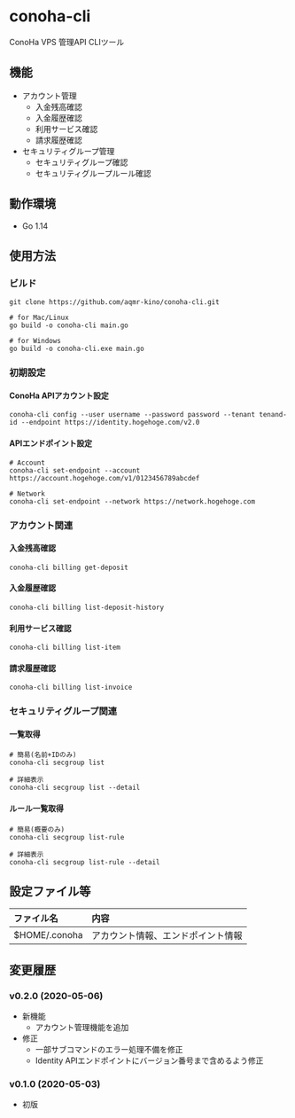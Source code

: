 # conoha-cli
ConoHa VPS 管理API CLIツール

## 機能
- アカウント管理
    - 入金残高確認
    - 入金履歴確認
    - 利用サービス確認
    - 請求履歴確認
- セキュリティグループ管理
    - セキュリティグループ確認
    - セキュリティグループルール確認

## 動作環境
- Go 1.14

## 使用方法
### ビルド
```shell
git clone https://github.com/aqmr-kino/conoha-cli.git
```

```shell
# for Mac/Linux
go build -o conoha-cli main.go

# for Windows
go build -o conoha-cli.exe main.go
```

### 初期設定
#### ConoHa APIアカウント設定
```shell
conoha-cli config --user username --password password --tenant tenand-id --endpoint https://identity.hogehoge.com/v2.0
```

#### APIエンドポイント設定
```shell
# Account
conoha-cli set-endpoint --account https://account.hogehoge.com/v1/0123456789abcdef

# Network
conoha-cli set-endpoint --network https://network.hogehoge.com
```

### アカウント関連

#### 入金残高確認
```shell
conoha-cli billing get-deposit
```

#### 入金履歴確認
```shell
conoha-cli billing list-deposit-history
```

#### 利用サービス確認
```shell
conoha-cli billing list-item
```

#### 請求履歴確認
```shell
conoha-cli billing list-invoice
```

### セキュリティグループ関連

#### 一覧取得
```shell
# 簡易(名前+IDのみ)
conoha-cli secgroup list

# 詳細表示
conoha-cli secgroup list --detail
```

#### ルール一覧取得
```shell
# 簡易(概要のみ)
conoha-cli secgroup list-rule

# 詳細表示
conoha-cli secgroup list-rule --detail
```

## 設定ファイル等
|ファイル名|内容|
|:--|:--|
|$HOME/.conoha|アカウント情報、エンドポイント情報|

## 変更履歴
### v0.2.0 (2020-05-06)
- 新機能
    - アカウント管理機能を追加
- 修正
    - 一部サブコマンドのエラー処理不備を修正
    - Identity APIエンドポイントにバージョン番号まで含めるよう修正

### v0.1.0 (2020-05-03)
- 初版
